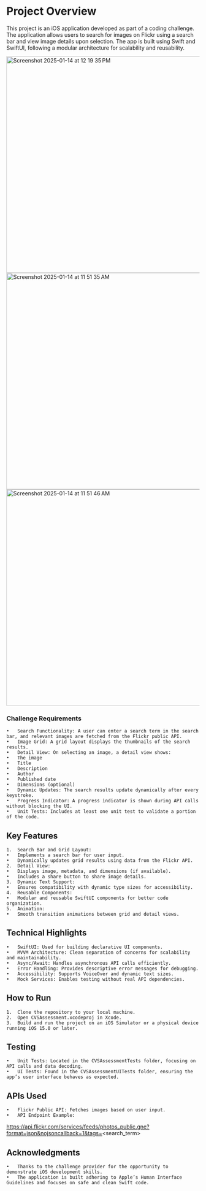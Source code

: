 # Project Overview

This project is an iOS application developed as part of a coding challenge. The application allows users to search for images on Flickr using a search bar and view image details upon selection. The app is built using Swift and SwiftUI, following a modular architecture for scalability and reusability.

<img width="565" alt="Screenshot 2025-01-14 at 12 19 35 PM" src="https://github.com/user-attachments/assets/4d921690-98f7-478c-9183-684e98a2adee" />
<img width="565" alt="Screenshot 2025-01-14 at 11 51 35 AM" src="https://github.com/user-attachments/assets/1556868a-5995-41db-8f32-31fa95e13155" />
<img width="565" alt="Screenshot 2025-01-14 at 11 51 46 AM" src="https://github.com/user-attachments/assets/b1e5edae-3c35-444c-b387-3bb298a00478" />

### Challenge Requirements

	•	Search Functionality: A user can enter a search term in the search bar, and relevant images are fetched from the Flickr public API.
	•	Image Grid: A grid layout displays the thumbnails of the search results.
	•	Detail View: On selecting an image, a detail view shows:
	•	The image
	•	Title
	•	Description
	•	Author
	•	Published date
	•	Dimensions (optional)
	•	Dynamic Updates: The search results update dynamically after every keystroke.
	•	Progress Indicator: A progress indicator is shown during API calls without blocking the UI.
	•	Unit Tests: Includes at least one unit test to validate a portion of the code.

## Key Features

	1.	Search Bar and Grid Layout:
	•	Implements a search bar for user input.
	•	Dynamically updates grid results using data from the Flickr API.
	2.	Detail View:
	•	Displays image, metadata, and dimensions (if available).
	•	Includes a share button to share image details.
	3.	Dynamic Text Support:
	•	Ensures compatibility with dynamic type sizes for accessibility.
	4.	Reusable Components:
	•	Modular and reusable SwiftUI components for better code organization.
	5.	Animation:
	•	Smooth transition animations between grid and detail views.

## Technical Highlights

	•	SwiftUI: Used for building declarative UI components.
	•	MVVM Architecture: Clean separation of concerns for scalability and maintainability.
	•	Async/Await: Handles asynchronous API calls efficiently.
	•	Error Handling: Provides descriptive error messages for debugging.
	•	Accessibility: Supports VoiceOver and dynamic text sizes.
	•	Mock Services: Enables testing without real API dependencies.

## How to Run

	1.	Clone the repository to your local machine.
	2.	Open CVSAssessment.xcodeproj in Xcode.
	3.	Build and run the project on an iOS Simulator or a physical device running iOS 15.0 or later.

## Testing

	•	Unit Tests: Located in the CVSAssessmentTests folder, focusing on API calls and data decoding.
	•	UI Tests: Found in the CVSAssessmentUITests folder, ensuring the app’s user interface behaves as expected.

## APIs Used

	•	Flickr Public API: Fetches images based on user input.
	•	API Endpoint Example:

https://api.flickr.com/services/feeds/photos_public.gne?format=json&nojsoncallback=1&tags=<search_term>

## Acknowledgments

	•	Thanks to the challenge provider for the opportunity to demonstrate iOS development skills.
	•	The application is built adhering to Apple’s Human Interface Guidelines and focuses on safe and clean Swift code.
